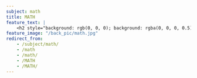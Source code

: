 ```yaml
---
subject: math
title: MATH
feature_text: |
    <h2 style="background: rgb(0, 0, 0); background: rgba(0, 0, 0, 0.5); color: #f1f1f1; padding: 10px;">MATH</h2>
feature_image: "/back_pic/math.jpg"
redirect_from:
    - /subject/math/
    - /math
    - /math/
    - /MATH
    - /MATH/
---
```

